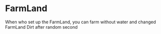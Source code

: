 # FarmLand
When who set up the FarmLand, you can farm without water and changed FarmLand Dirt after random second 
